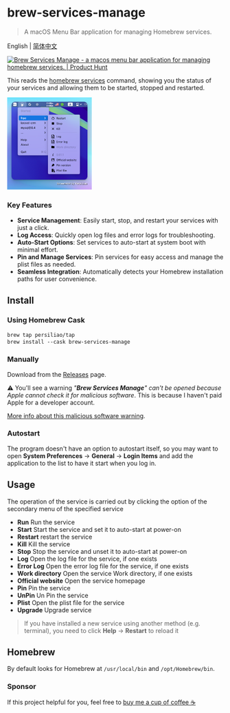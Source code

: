# brew-services-manage

> A macOS Menu Bar application for managing Homebrew services.

English | [简体中文](./README_zh.md)

<a href="https://www.producthunt.com/posts/github-6c49abb8-f3f7-40a3-a72a-4adf659abcfc?embed=true&utm_source=badge-featured&utm_medium=badge&utm_souce=badge-github&#0045;6c49abb8&#0045;f3f7&#0045;40a3&#0045;a72a&#0045;4adf659abcfc" target="_blank"><img src="https://api.producthunt.com/widgets/embed-image/v1/featured.svg?post_id=737398&theme=light" alt="Brew Services Manage - a&#0032;macos&#0032;menu&#0032;bar&#0032;application&#0032;for&#0032;managing&#0032;homebrew&#0032;services&#0046; | Product Hunt" style="width: 250px; height: 54px;" width="250" height="54" /></a>

This reads the [homebrew services](https://github.com/Homebrew/homebrew-services) command, showing you the status of your services and allowing them to be started, stopped and restarted.

<img src="docs/screenshot.png" alt="Screenshot" width="197" />

### Key Features

- **Service Management**: Easily start, stop, and restart your services with just a click.
- **Log Access**: Quickly open log files and error logs for troubleshooting.
- **Auto-Start Options**: Set services to auto-start at system boot with minimal effort.
- **Pin and Manage Services**: Pin services for easy access and manage the plist files as needed.
- **Seamless Integration**: Automatically detects your Homebrew installation paths for user convenience.

## Install

### Using Homebrew Cask

```shell
brew tap persiliao/tap
brew install --cask brew-services-manage
```

### Manually

Download from the [Releases](https://github.com/persiliao/brew-services-manage/releases) page.

⚠️ You'll see a warning <cite>"**Brew Services Manage**" can't be opened because Apple cannot check it for malicious software</cite>. This is because I haven't paid Apple for a developer account.

[More info about this malicious software warning](https://support.apple.com/en-gb/guide/mac-help/mchleab3a043/mac).

### Autostart

The program doesn't have an option to autostart itself, so you may want to open **System Preferences** -> **General** -> **Login Items** and add the application to the list to have it start when you log in.

## Usage

The operation of the service is carried out by clicking the option of the secondary menu of the specified service

- **Run** Run the service
- **Start** Start the service and set it to auto-start at power-on
- **Restart** restart the service
- **Kill** Kill the service
- **Stop** Stop the service and unset it to auto-start at power-on
- **Log** Open the log file for the service, if one exists
- **Error Log** Open the error log file for the service, if one exists
- **Work directory** Open the service Work directory, if one exists
- **Official website** Open the service homepage
- **Pin** Pin the service
- **UnPin** Un Pin the service
- **Plist** Open the plist file for the service
- **Upgrade** Upgrade service

> If you have installed a new service using another method (e.g. terminal), you need to click **Help** -> **Restart** to reload it

## Homebrew

By default looks for Homebrew at `/usr/local/bin` and `/opt/Homebrew/bin`.

### Sponsor

If this project helpful for you, feel free to [buy me a cup of coffee ☕️](https://www.paypal.com/cgi-bin/webscr?cmd=_s-xclick&hosted_button_id=99S3MWPTJE9Z4)
